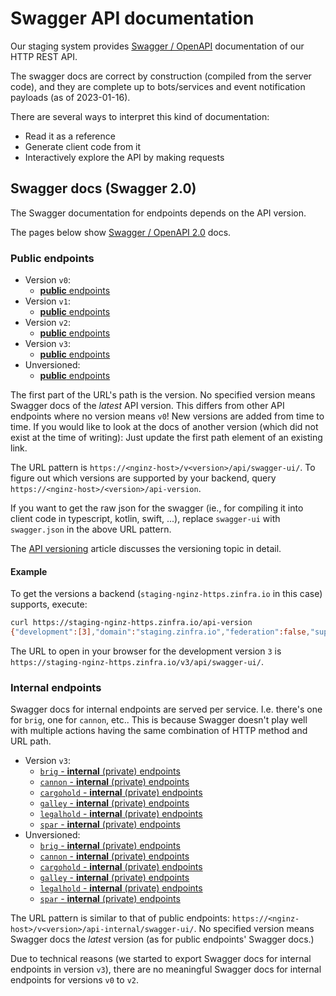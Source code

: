 # Swagger API documentation

Our staging system provides [Swagger /
OpenAPI](https://swagger.io/resources/open-api/) documentation of our HTTP REST
API.

The swagger docs are correct by construction (compiled from the server
code), and they are complete up to bots/services and event notification
payloads (as of 2023-01-16).

There are several ways to interpret this kind of documentation:

- Read it as a reference
- Generate client code from it
- Interactively explore the API by making requests

## Swagger docs (Swagger 2.0)

The Swagger documentation for endpoints depends on the API version.

The pages below show [Swagger / OpenAPI 2.0](https://swagger.io/specification/v2/)
docs.

### Public endpoints
- Version `v0`:
    - [**public**
      endpoints](https://staging-nginz-https.zinfra.io/v0/api/swagger-ui/)
- Version `v1`:
    - [**public**
    endpoints](https://staging-nginz-https.zinfra.io/v1/api/swagger-ui/)
- Version `v2`:
    - [**public**
    endpoints](https://staging-nginz-https.zinfra.io/v2/api/swagger-ui/)
- Version `v3`:
    - [**public**
    endpoints](https://staging-nginz-https.zinfra.io/v3/api/swagger-ui/)
- Unversioned:
    - [**public**
    endpoints](https://staging-nginz-https.zinfra.io/api/swagger-ui/)

The first part of the URL's path is the version. No specified version means
Swagger docs of the *latest* API version. This differs from other API endpoints
where no version means `v0`! New versions are added from time to time. If you
would like to look at the docs of another version (which did not exist at the
time of writing): Just update the first path element of an existing link.

The URL pattern is `https://<nginz-host>/v<version>/api/swagger-ui/`. To figure
out which versions are supported by your backend, query
`https://<nginz-host>/<version>/api-version`.

If you want to get the raw json for the swagger (ie., for compiling it
into client code in typescript, kotlin, swift, ...), replace
`swagger-ui` with `swagger.json` in the above URL pattern.

The [API versioning](../../developer/developer/api-versioning.md) article
discusses the versioning topic in detail.

#### Example

To get the versions a backend (`staging-nginz-https.zinfra.io` in this case)
supports, execute:

```sh
curl https://staging-nginz-https.zinfra.io/api-version
{"development":[3],"domain":"staging.zinfra.io","federation":false,"supported":[0,1,2]}
```

The URL to open in your browser for the development version `3` is
`https://staging-nginz-https.zinfra.io/v3/api/swagger-ui/`.

### Internal endpoints

Swagger docs for internal endpoints are served per service. I.e. there's one for
`brig`, one for `cannon`, etc.. This is because Swagger doesn't play well with
multiple actions having the same combination of HTTP method and URL path.

- Version `v3`:
    - [`brig` - **internal** (private)
    endpoints](https://staging-nginz-https.zinfra.io/v3/api-internal/swagger-ui/brig)
    - [`cannon` - **internal** (private)
    endpoints](https://staging-nginz-https.zinfra.io/v3/api-internal/swagger-ui/cannon)
    - [`cargohold` - **internal** (private)
    endpoints](https://staging-nginz-https.zinfra.io/v3/api-internal/swagger-ui/cargohold)
    - [`galley` - **internal** (private)
    endpoints](https://staging-nginz-https.zinfra.io/v3/api-internal/swagger-ui/galley)
    - [`legalhold` - **internal** (private)
    endpoints](https://staging-nginz-https.zinfra.io/v3/api-internal/swagger-ui/legalhold)
    - [`spar` - **internal** (private)
    endpoints](https://staging-nginz-https.zinfra.io/v3/api-internal/swagger-ui/spar)
- Unversioned:
    - [`brig` - **internal** (private)
    endpoints](https://staging-nginz-https.zinfra.io/api-internal/swagger-ui/brig)
    - [`cannon` - **internal** (private)
    endpoints](https://staging-nginz-https.zinfra.io/api-internal/swagger-ui/cannon)
    - [`cargohold` - **internal** (private)
    endpoints](https://staging-nginz-https.zinfra.io/api-internal/swagger-ui/cargohold)
    - [`galley` - **internal** (private)
    endpoints](https://staging-nginz-https.zinfra.io/api-internal/swagger-ui/galley)
    - [`legalhold` - **internal** (private)
    endpoints](https://staging-nginz-https.zinfra.io/api-internal/swagger-ui/legalhold)
    - [`spar` - **internal** (private)
    endpoints](https://staging-nginz-https.zinfra.io/api-internal/swagger-ui/spar)

The URL pattern is similar to that of public endpoints:
`https://<nginz-host>/v<version>/api-internal/swagger-ui/`. No specified version
means Swagger docs the *latest* version (as for public endpoints' Swagger docs.)

Due to technical reasons (we started to export Swagger docs for internal
endpoints in version `v3`), there are no meaningful Swagger docs for internal
endpoints for versions `v0` to `v2`.

